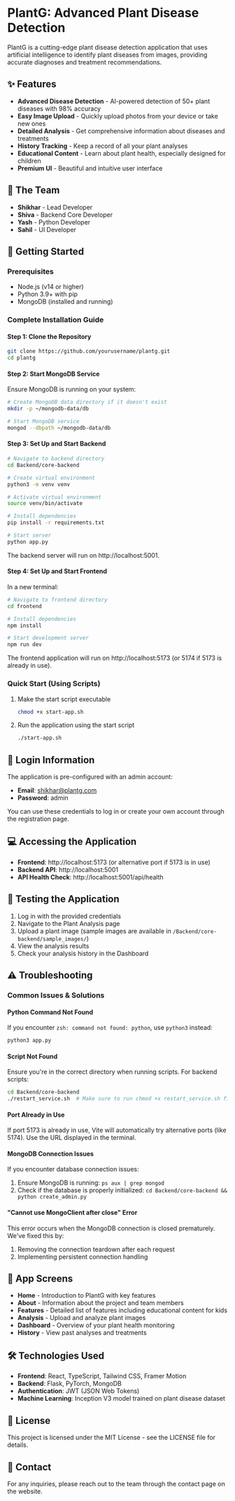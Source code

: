 # PlantG: Advanced Plant Disease Detection

PlantG is a cutting-edge plant disease detection application that uses artificial intelligence to identify plant diseases from images, providing accurate diagnoses and treatment recommendations.

## ✨ Features

- **Advanced Disease Detection** - AI-powered detection of 50+ plant diseases with 98% accuracy
- **Easy Image Upload** - Quickly upload photos from your device or take new ones
- **Detailed Analysis** - Get comprehensive information about diseases and treatments
- **History Tracking** - Keep a record of all your plant analyses
- **Educational Content** - Learn about plant health, especially designed for children
- **Premium UI** - Beautiful and intuitive user interface

## 👥 The Team

- **Shikhar** - Lead Developer
- **Shiva** - Backend Core Developer
- **Yash** - Python Developer
- **Sahil** - UI Developer

## 🚀 Getting Started

### Prerequisites

- Node.js (v14 or higher)
- Python 3.9+ with pip
- MongoDB (installed and running)

### Complete Installation Guide

#### Step 1: Clone the Repository
```bash
git clone https://github.com/yourusername/plantg.git
cd plantg
```

#### Step 2: Start MongoDB Service
Ensure MongoDB is running on your system:
```bash
# Create MongoDB data directory if it doesn't exist
mkdir -p ~/mongodb-data/db

# Start MongoDB service
mongod --dbpath ~/mongodb-data/db
```

#### Step 3: Set Up and Start Backend
```bash
# Navigate to backend directory
cd Backend/core-backend

# Create virtual environment
python3 -m venv venv

# Activate virtual environment
source venv/bin/activate

# Install dependencies
pip install -r requirements.txt

# Start server
python app.py
```

The backend server will run on http://localhost:5001.

#### Step 4: Set Up and Start Frontend
In a new terminal:
```bash
# Navigate to frontend directory
cd frontend

# Install dependencies
npm install

# Start development server
npm run dev
```

The frontend application will run on http://localhost:5173 (or 5174 if 5173 is already in use).

### Quick Start (Using Scripts)

1. Make the start script executable
   ```bash
   chmod +x start-app.sh
   ```

2. Run the application using the start script
   ```bash
   ./start-app.sh
   ```

## 🔐 Login Information

The application is pre-configured with an admin account:

- **Email**: shikhar@plantg.com
- **Password**: admin

You can use these credentials to log in or create your own account through the registration page.

## 💻 Accessing the Application

- **Frontend**: http://localhost:5173 (or alternative port if 5173 is in use)
- **Backend API**: http://localhost:5001
- **API Health Check**: http://localhost:5001/api/health

## 🧪 Testing the Application

1. Log in with the provided credentials
2. Navigate to the Plant Analysis page
3. Upload a plant image (sample images are available in `/Backend/core-backend/sample_images/`)
4. View the analysis results
5. Check your analysis history in the Dashboard

## ⚠️ Troubleshooting

### Common Issues & Solutions

#### Python Command Not Found
If you encounter `zsh: command not found: python`, use `python3` instead:
```bash
python3 app.py
```

#### Script Not Found
Ensure you're in the correct directory when running scripts. For backend scripts:
```bash
cd Backend/core-backend
./restart_service.sh  # Make sure to run chmod +x restart_service.sh first
```

#### Port Already in Use
If port 5173 is already in use, Vite will automatically try alternative ports (like 5174). Use the URL displayed in the terminal.

#### MongoDB Connection Issues
If you encounter database connection issues:
1. Ensure MongoDB is running: `ps aux | grep mongod`
2. Check if the database is properly initialized: `cd Backend/core-backend && python create_admin.py`

#### "Cannot use MongoClient after close" Error
This error occurs when the MongoDB connection is closed prematurely. We've fixed this by:
1. Removing the connection teardown after each request
2. Implementing persistent connection handling

## 📱 App Screens

- **Home** - Introduction to PlantG with key features
- **About** - Information about the project and team members
- **Features** - Detailed list of features including educational content for kids
- **Analysis** - Upload and analyze plant images
- **Dashboard** - Overview of your plant health monitoring
- **History** - View past analyses and treatments

## 🛠️ Technologies Used

- **Frontend**: React, TypeScript, Tailwind CSS, Framer Motion
- **Backend**: Flask, PyTorch, MongoDB
- **Authentication**: JWT (JSON Web Tokens)
- **Machine Learning**: Inception V3 model trained on plant disease dataset

## 📄 License

This project is licensed under the MIT License - see the LICENSE file for details.

## 📧 Contact

For any inquiries, please reach out to the team through the contact page on the website. 